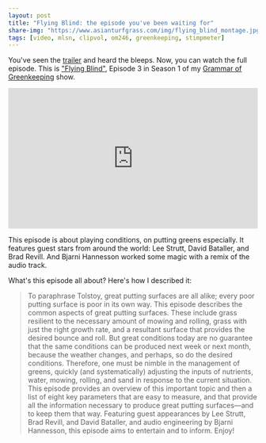```yaml
---
layout: post
title: "Flying Blind: the episode you've been waiting for"
share-img: "https://www.asianturfgrass.com/img/flying_blind_montage.jpg"
tags: [video, mlsn, clipvol, om246, greenkeeping, stimpmeter]
---
```


You've seen the [trailer](https://vimeo.com/490095020) and heard the bleeps. Now, you can watch the full episode. This is ["Flying Blind"](https://vimeo.com/micahwoods/flying), Episode 3 in Season 1 of my [Grammar of Greenkeeping](https://vimeo.com/showcase/7916864) show.

<div style="padding:56.25% 0 0 0;position:relative;"><iframe src="https://player.vimeo.com/video/489313049" style="position:absolute;top:0;left:0;width:100%;height:100%;" frameborder="0" allow="autoplay; fullscreen" allowfullscreen></iframe></div><script src="https://player.vimeo.com/api/player.js"></script>

This episode is about playing conditions, on putting greens especially. It features guest stars from around the world: Lee Strutt, David Bataller, and Brad Revill. And Bjarni Hannesson worked some magic with a remix of the audio track. 

What's this episode all about? Here's how I described it:

> To paraphrase Tolstoy, great putting surfaces are all alike; every poor putting surface is poor in its own way. This episode describes the common aspects of great putting surfaces. These include grass resilient to the necessary amount of mowing and rolling, grass with just the right growth rate, and a resultant surface that provides the desired bounce and roll. But great conditions today are no guarantee that the same conditions can be produced next week or next month, because the weather changes, and perhaps, so do the desired conditions. Therefore, one must be nimble in the management of greens, quickly (and systematically) adjusting the inputs of nutrients, water, mowing, rolling, and sand in response to the current situation. This episode provides an overview of this important topic and then a list of eight key parameters that are easy to measure, and that provide all the information necessary to produce great putting surfaces—and to keep them that way. Featuring guest appearances by Lee Strutt, Brad Revill, and David Bataller, and audio engineering by Bjarni Hannesson, this episode aims to entertain and to inform. Enjoy!
